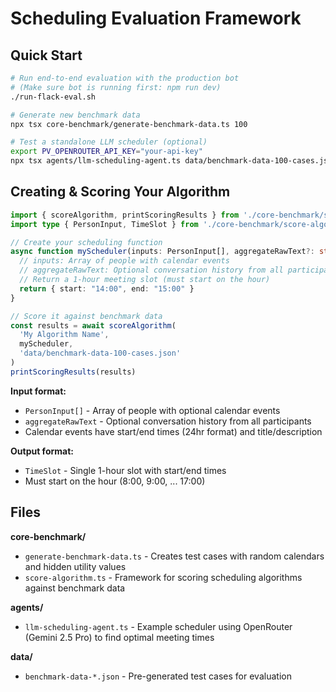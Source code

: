 # Scheduling Evaluation Framework

## Quick Start

```bash
# Run end-to-end evaluation with the production bot
# (Make sure bot is running first: npm run dev)
./run-flack-eval.sh

# Generate new benchmark data
npx tsx core-benchmark/generate-benchmark-data.ts 100

# Test a standalone LLM scheduler (optional)
export PV_OPENROUTER_API_KEY="your-api-key"
npx tsx agents/llm-scheduling-agent.ts data/benchmark-data-100-cases.json
```

## Creating & Scoring Your Algorithm

```typescript
import { scoreAlgorithm, printScoringResults } from './core-benchmark/score-algorithm'
import type { PersonInput, TimeSlot } from './core-benchmark/score-algorithm'

// Create your scheduling function
async function myScheduler(inputs: PersonInput[], aggregateRawText?: string): Promise<TimeSlot> {
  // inputs: Array of people with calendar events
  // aggregateRawText: Optional conversation history from all participants
  // Return a 1-hour meeting slot (must start on the hour)
  return { start: "14:00", end: "15:00" }
}

// Score it against benchmark data
const results = await scoreAlgorithm(
  'My Algorithm Name',
  myScheduler,
  'data/benchmark-data-100-cases.json'
)
printScoringResults(results)
```

**Input format:**
- `PersonInput[]` - Array of people with optional calendar events
- `aggregateRawText` - Optional conversation history from all participants
- Calendar events have start/end times (24hr format) and title/description

**Output format:**
- `TimeSlot` - Single 1-hour slot with start/end times
- Must start on the hour (8:00, 9:00, ... 17:00)

## Files

**core-benchmark/**
- `generate-benchmark-data.ts` - Creates test cases with random calendars and hidden utility values
- `score-algorithm.ts` - Framework for scoring scheduling algorithms against benchmark data

**agents/**
- `llm-scheduling-agent.ts` - Example scheduler using OpenRouter (Gemini 2.5 Pro) to find optimal meeting times

**data/**
- `benchmark-data-*.json` - Pre-generated test cases for evaluation
